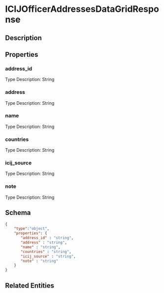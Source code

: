 # ICIJOfficerAddressesDataGridResponse
## Description

## Properties
### address_id


Type Description: String
### address


Type Description: String
### name


Type Description: String
### countries


Type Description: String
### icij_source


Type Description: String
### note


Type Description: String

## Schema
```json
{
    "type":"object",
    "properties": {
       "address_id" : "string",
       "address" : "string",
       "name" : "string",
       "countries" : "string",
       "icij_source" : "string",
       "note" : "string"
    }
}
```

## Related Entities

